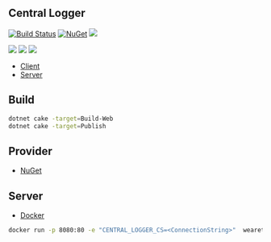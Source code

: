 ## Central Logger

[![Build Status](https://dev.azure.com/wk-j/central-logger/_apis/build/status/bcircle-intern.central-logger)](https://dev.azure.com/wk-j/central-logger/_build/latest?definitionId=5)
[![NuGet](https://img.shields.io/nuget/v/BCircle.CentralLogProvider.svg)](https://www.nuget.org/packages/BCircle.CentralLogProvider)
[![](https://sonarcloud.io/api/project_badges/measure?project=central-logger&metric=alert_status)](https://sonarcloud.io/dashboard?id=central-logger)

[![](https://sourcerer.io/fame/wk-j/bcircle-intern/central-logger/images/0)](https://sourcerer.io/fame/wk-j/bcircle-intern/central-logger/links/0)
[![](https://sourcerer.io/fame/wk-j/bcircle-intern/central-logger/images/1)](https://sourcerer.io/fame/wk-j/bcircle-intern/central-logger/links/1)
[![](https://sourcerer.io/fame/wk-j/bcircle-intern/central-logger/images/2)](https://sourcerer.io/fame/wk-j/bcircle-intern/central-logger/links/2)

- [Client](client)
- [Server](src/CentralLogger)

## Build

```bash
dotnet cake -target=Build-Web
dotnet cake -target=Publish
```

## Provider

- [NuGet](https://www.nuget.org/packages/BCircle.CentralLogProvider)

## Server

- [Docker](https://hub.docker.com/r/wearetherock/central-logger)

```bash
docker run -p 8080:80 -e "CENTRAL_LOGGER_CS=<ConnectionString>"  wearetherock/central-logger
```